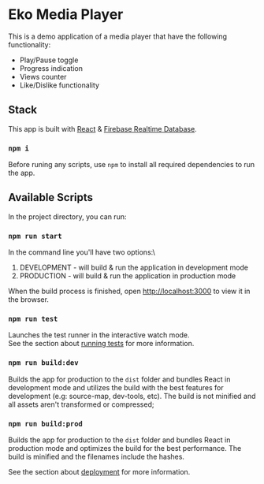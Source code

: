 # Eko Media Player

This is a demo application of a media player that have the following functionality:

-   Play/Pause toggle
-   Progress indication
-   Views counter
-   Like/Dislike functionality

## Stack

This app is built with [React](https://reactjs.org/) & [Firebase Realtime Database](https://react-firebase-js.com/docs/react-firebase-realtime-database/getting-started).

### `npm i`

Before runing any scripts, use `npm` to install all required dependencies to run the app.

## Available Scripts

In the project directory, you can run:

### `npm run start`

In the command line you'll have two options:\

1. DEVELOPMENT - will build & run the application in development mode
2. PRODUCTION - will build & run the application in production mode

When the build process is finished, open [http://localhost:3000](http://localhost:3000) to view it in the browser.

### `npm run test`

Launches the test runner in the interactive watch mode.\
See the section about [running tests](https://facebook.github.io/create-react-app/docs/running-tests) for more information.

### `npm run build:dev`

Builds the app for production to the `dist` folder and bundles React in development mode and utilizes the build with the best features for development (e.g: source-map, dev-tools, etc). The build is not minified and all assets aren't transformed or compressed;

### `npm run build:prod`

Builds the app for production to the `dist` folder and bundles React in production mode and optimizes the build for the best performance. The build is minified and the filenames include the hashes.

See the section about [deployment](https://facebook.github.io/create-react-app/docs/deployment) for more information.
